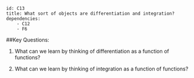 ````
id: C13
title: What sort of objects are differentiation and integration?
dependencies: 
    - C12
    - F6
````
##Key Questions:

1. What can we learn by thinking of differentiation as a function of functions?

1. What can we learn by thinking of integration as a function of functions?

